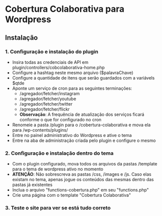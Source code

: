 # Cobertura Colaborativa para Wordpress

## Instalação

### 1. Configuração e instalação do plugin

- Insira todas as credenciais de API em plugin/controllers/cobcolaborativa-home.php
- Configure a hashtag neste mesmo arquivo ($palavraChave)
- Configure a quantidade de itens que serão guardados com a variávels $qtde
- Aponte um serviço de cron para as seguintes terminações:
  - /agregador/fetcher/instagram
  - /agregador/fetcher/youtube
  - /agregador/fetcher/twitter
  - /agregador/fetcher/flickr
  - **Observação**: A frequência de atualização dos serviços ficará conforme o que for configurado no cron
- Renomeie a pasta /plugin para o /cobertura-colaborativa e mova ela para /wp-contents/plugins/
- Entre no painel administrativo do Wordpress e ative o tema
- Entre na aba de administração criada pelo plugin e configure o mesmo

### 2. Configuração e instalação dentro do tema

- Com o plugin configurado, mova todos os arquivos da pastas /template para o tema de wordpress ativo no momento
- **ATENÇÃO**: Não sobrescreva as pastas /css, /images e /js. Caso elas existam no tema, apenas jogue os conteúdos das mesmas dentro das pastas já existentes
- Inclua o arquivo "functions-cobertura.php" em seu "functions.php"
- Crie uma página com o template "Cobertura Colaborativa"

### 3. Teste o site para ver se está tudo correto
